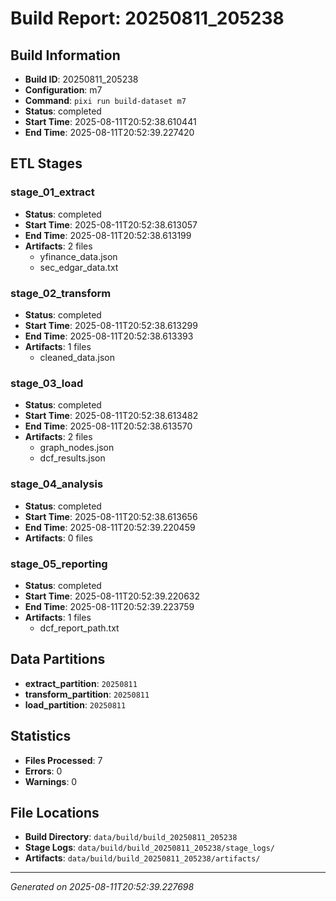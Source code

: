 # Build Report: 20250811_205238

## Build Information

- **Build ID**: 20250811_205238
- **Configuration**: m7
- **Command**: `pixi run build-dataset m7`
- **Status**: completed
- **Start Time**: 2025-08-11T20:52:38.610441
- **End Time**: 2025-08-11T20:52:39.227420

## ETL Stages

### stage_01_extract

- **Status**: completed
- **Start Time**: 2025-08-11T20:52:38.613057
- **End Time**: 2025-08-11T20:52:38.613199
- **Artifacts**: 2 files
  - yfinance_data.json
  - sec_edgar_data.txt

### stage_02_transform

- **Status**: completed
- **Start Time**: 2025-08-11T20:52:38.613299
- **End Time**: 2025-08-11T20:52:38.613393
- **Artifacts**: 1 files
  - cleaned_data.json

### stage_03_load

- **Status**: completed
- **Start Time**: 2025-08-11T20:52:38.613482
- **End Time**: 2025-08-11T20:52:38.613570
- **Artifacts**: 2 files
  - graph_nodes.json
  - dcf_results.json

### stage_04_analysis

- **Status**: completed
- **Start Time**: 2025-08-11T20:52:38.613656
- **End Time**: 2025-08-11T20:52:39.220459
- **Artifacts**: 0 files

### stage_05_reporting

- **Status**: completed
- **Start Time**: 2025-08-11T20:52:39.220632
- **End Time**: 2025-08-11T20:52:39.223759
- **Artifacts**: 1 files
  - dcf_report_path.txt

## Data Partitions

- **extract_partition**: `20250811`
- **transform_partition**: `20250811`
- **load_partition**: `20250811`

## Statistics

- **Files Processed**: 7
- **Errors**: 0
- **Warnings**: 0

## File Locations

- **Build Directory**: `data/build/build_20250811_205238`
- **Stage Logs**: `data/build/build_20250811_205238/stage_logs/`
- **Artifacts**: `data/build/build_20250811_205238/artifacts/`

---
*Generated on 2025-08-11T20:52:39.227698*
